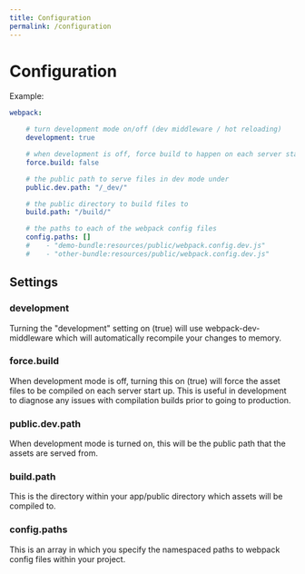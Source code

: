 ```yaml
---
title: Configuration
permalink: /configuration
---
```


# Configuration

Example:

```yaml
webpack:

    # turn development mode on/off (dev middleware / hot reloading)
    development: true

    # when development is off, force build to happen on each server start
    force.build: false

    # the public path to serve files in dev mode under
    public.dev.path: "/_dev/"

    # the public directory to build files to
    build.path: "/build/"

    # the paths to each of the webpack config files
    config.paths: []
    #    - "demo-bundle:resources/public/webpack.config.dev.js"
    #    - "other-bundle:resources/public/webpack.config.dev.js"
```

## Settings

### development

Turning the "development" setting on (true) will use webpack-dev-middleware which will automatically
recompile your changes to memory.

### force.build

When development mode is off, turning this on (true) will force the asset files to be compiled on
each server start up. This is useful in development to diagnose any issues with compilation builds
prior to going to production.

### public.dev.path

When development mode is turned on, this will be the public path that the assets are served from.

### build.path

This is the directory within your app/public directory which assets will be compiled to.

### config.paths

This is an array in which you specify the namespaced paths to webpack config files within your project.
